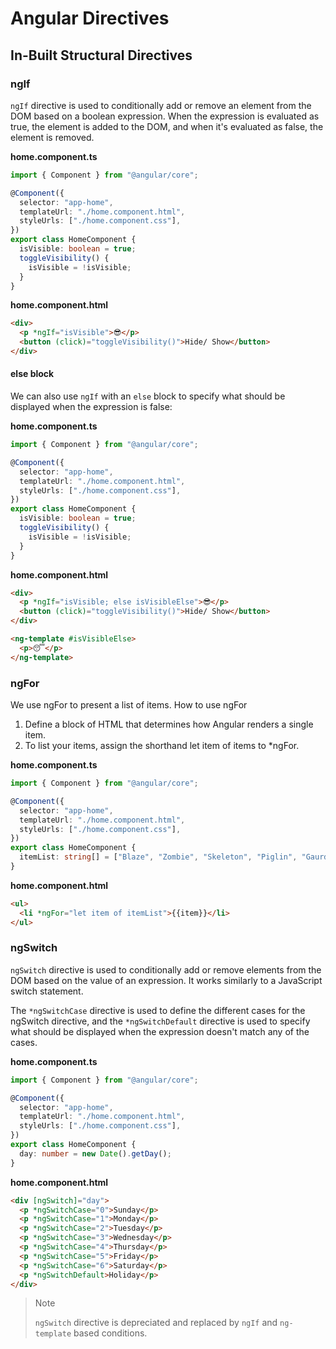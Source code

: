 # Angular Directives

## In-Built Structural Directives

### ngIf

`ngIf` directive is used to conditionally add or remove an element from the DOM based on a boolean expression. When the expression is evaluated as true, the element is added to the DOM, and when it's evaluated as false, the element is removed.

**home.component.ts**

```typescript
import { Component } from "@angular/core";

@Component({
  selector: "app-home",
  templateUrl: "./home.component.html",
  styleUrls: ["./home.component.css"],
})
export class HomeComponent {
  isVisible: boolean = true;
  toggleVisibility() {
    isVisible = !isVisible;
  }
}
```

**home.component.html**

```html
<div>
  <p *ngIf="isVisible">😎</p>
  <button (click)="toggleVisibility()">Hide/ Show</button>
</div>
```

#### else block

We can also use `ngIf` with an `else` block to specify what should be displayed when the expression is false:

**home.component.ts**

```typescript
import { Component } from "@angular/core";

@Component({
  selector: "app-home",
  templateUrl: "./home.component.html",
  styleUrls: ["./home.component.css"],
})
export class HomeComponent {
  isVisible: boolean = true;
  toggleVisibility() {
    isVisible = !isVisible;
  }
}
```

**home.component.html**

```html
<div>
  <p *ngIf="isVisible; else isVisibleElse">😎</p>
  <button (click)="toggleVisibility()">Hide/ Show</button>
</div>

<ng-template #isVisibleElse>
  <p>😴</p>
</ng-template>
```

### ngFor

We use ngFor to present a list of items. How to use ngFor

1. Define a block of HTML that determines how Angular renders a single item.
2. To list your items, assign the shorthand let item of items to \*ngFor.

**home.component.ts**

```typescript
import { Component } from "@angular/core";

@Component({
  selector: "app-home",
  templateUrl: "./home.component.html",
  styleUrls: ["./home.component.css"],
})
export class HomeComponent {
  itemList: string[] = ["Blaze", "Zombie", "Skeleton", "Piglin", "Gaurdian"];
}
```

**home.component.html**

```html
<ul>
  <li *ngFor="let item of itemList">{{item}}</li>
</ul>
```

### ngSwitch

`ngSwitch` directive is used to conditionally add or remove elements from the DOM based on the value of an expression. It works similarly to a JavaScript switch statement.

The `*ngSwitchCase` directive is used to define the different cases for the ngSwitch directive, and the `*ngSwitchDefault` directive is used to specify what should be displayed when the expression doesn't match any of the cases.

**home.component.ts**

```typescript
import { Component } from "@angular/core";

@Component({
  selector: "app-home",
  templateUrl: "./home.component.html",
  styleUrls: ["./home.component.css"],
})
export class HomeComponent {
  day: number = new Date().getDay();
}
```

**home.component.html**

```html
<div [ngSwitch]="day">
  <p *ngSwitchCase="0">Sunday</p>
  <p *ngSwitchCase="1">Monday</p>
  <p *ngSwitchCase="2">Tuesday</p>
  <p *ngSwitchCase="3">Wednesday</p>
  <p *ngSwitchCase="4">Thursday</p>
  <p *ngSwitchCase="5">Friday</p>
  <p *ngSwitchCase="6">Saturday</p>
  <p *ngSwitchDefault>Holiday</p>
</div>
```

> Note
>
> `ngSwitch` directive is depreciated and replaced by `ngIf` and `ng-template` based conditions.
